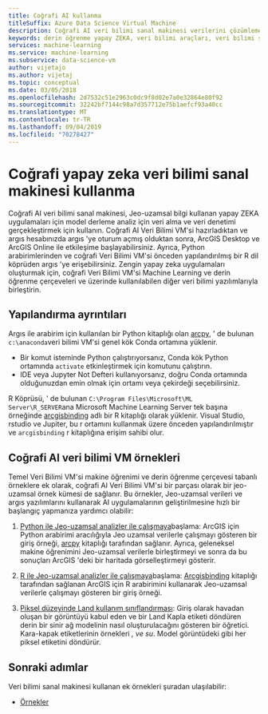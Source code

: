 ```yaml
---
title: Coğrafi AI kullanma
titleSuffix: Azure Data Science Virtual Machine
description: Coğrafi AI veri bilimi sanal makinesi verilerini çözümleme ve Jeo-uzamsal verileri temel alan modelleri oluşturmak için kullanmayı öğrenin.
keywords: derin öğrenme yapay ZEKA, veri bilimi araçları, veri bilimi sanal makinesi, Jeo-uzamsal analiz
services: machine-learning
ms.service: machine-learning
ms.subservice: data-science-vm
author: vijetajo
ms.author: vijetaj
ms.topic: conceptual
ms.date: 03/05/2018
ms.openlocfilehash: 2d7532c51e2963c0dc9f8d02e7a0e32864e80f92
ms.sourcegitcommit: 32242bf7144c98a7d357712e75b1aefcf93a40cc
ms.translationtype: MT
ms.contentlocale: tr-TR
ms.lasthandoff: 09/04/2019
ms.locfileid: "70278427"
---
```

# <a name="using-the-geo-artificial-intelligence-data-science-virtual-machine"></a>Coğrafi yapay zeka veri bilimi sanal makinesi kullanma

Coğrafi AI veri bilimi sanal makinesi, Jeo-uzamsal bilgi kullanan yapay ZEKA uygulamaları için model derleme analiz için veri alma ve veri denetimi gerçekleştirmek için kullanın. Coğrafi AI Veri Bilimi VM'si hazırladıktan ve argıs hesabınızda argıs 'ye oturum açmış olduktan sonra, ArcGIS Desktop ve ArcGIS Online ile etkileşime başlayabilirsiniz. Ayrıca, Python arabirimlerinden ve coğrafi Veri Bilimi VM'si önceden yapılandırılmış bir R dil köprüden argıs 'ye erişebilirsiniz. Zengin yapay zeka uygulamaları oluşturmak için, coğrafi Veri Bilimi VM'si Machine Learning ve derin öğrenme çerçeveleri ve üzerinde kullanılabilen diğer veri bilimi yazılımlarıyla birleştirin.  


## <a name="configuration-details"></a>Yapılandırma ayrıntıları

Argıs ile arabirim için kullanılan bir Python kitaplığı olan [arcpy](https://pro.arcgis.com/en/pro-app/arcpy/main/arcgis-pro-arcpy-reference.htm), ' de bulunan ```c:\anaconda```veri bilimi VM'si genel kök Conda ortamına yüklenir.

- Bir komut isteminde Python çalıştırıyorsanız, Conda kök Python ortamında ```activate``` etkinleştirmek için komutunu çalıştırın.
- IDE veya Jupyter Not Defteri kullanıyorsanız, doğru Conda ortamında olduğunuzdan emin olmak için ortamı veya çekirdeği seçebilirsiniz.

R Köprüsü, ' de bulunan ```C:\Program Files\Microsoft\ML Server\R_SERVER```ana Microsoft Machine Learning Server tek başına örneğinde [arcgisbinding](https://github.com/R-ArcGIS/r-bridge) adlı bir R kitaplığı olarak yüklenir. Visual Studio, rstudio ve Jupiter, bu r ortamını kullanmak üzere önceden yapılandırılmıştır ve ```arcgisbinding``` r kitaplığına erişim sahibi olur. 


## <a name="geo-ai-data-science-vm-samples"></a>Coğrafi AI veri bilimi VM örnekleri

Temel Veri Bilimi VM'si makine öğrenimi ve derin öğrenme çerçevesi tabanlı örneklere ek olarak, coğrafi AI Veri Bilimi VM'si bir parçası olarak bir jeo-uzamsal örnek kümesi de sağlanır. Bu örnekler, Jeo-uzamsal verileri ve argıs yazılımlarını kullanarak AI uygulamalarının geliştirilmesine hızlı bir başlangıç yapmanıza yardımcı olabilir:


1. [Python ile Jeo-uzamsal analizler ile çalışmaya](https://github.com/Azure/DataScienceVM/blob/master/Notebooks/ArcGIS/Python%20walkthrough%20ArcGIS%20Data%20analysis%20and%20ML.ipynb)başlama: ArcGIS için Python arabirimi aracılığıyla Jeo uzamsal verilerle çalışmayı gösteren bir giriş örneği, [arcpy](https://pro.arcgis.com/en/pro-app/arcpy/main/arcgis-pro-arcpy-reference.htm) kitaplığı tarafından sağlanır. Ayrıca, geleneksel makine öğrenimini Jeo-uzamsal verilerle birleştirmeyi ve sonra da bu sonuçları ArcGIS 'deki bir haritada görselleştirmeyi gösterir.

2. [R ile Jeo-uzamsal analizler ile çalışmaya](https://github.com/Azure/DataScienceVM/blob/master/Notebooks/ArcGIS/R%20walkthrough%20ArcGIS%20Data%20analysis%20and%20ML.ipynb)başlama: [Arcgisbinding](https://github.com/R-ArcGIS/r-bridge) kitaplığı tarafından sağlanan ArcGIS için R arabirimini kullanarak Jeo-uzamsal verilerle çalışmayı gösteren bir giriş örneği. 

3. [Piksel düzeyinde Land kullanım sınıflandırması](https://github.com/Azure/pixel_level_land_classification): Giriş olarak havadan oluşan bir görüntüyü kabul eden ve bir Land Kapla etiketi döndüren derin bir sinir ağ modelinin nasıl oluşturulacağını gösteren bir öğretici. Kara-kapak etiketlerinin örnekleri *, ve* *su*. Model görüntüdeki gibi her piksel etiketini döndürür. 


## <a name="next-steps"></a>Sonraki adımlar

Veri bilimi sanal makinesi kullanan ek örnekleri şuradan ulaşılabilir:

* [Örnekler](dsvm-samples-and-walkthroughs.md)